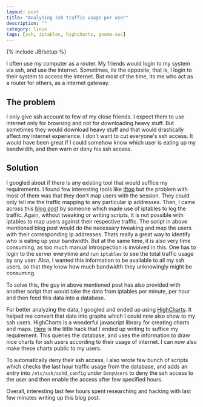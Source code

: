 ```yaml
---
layout: post
title: "Analysing ssh traffic usage per user"
description: ""
category: linux
tags: [ssh, iptables, highcharts, gnome-soc]
---
```

{% include JB/setup %}

I often use my computer as a router. My friends would login to my system via
ssh, and use the internet. Sometimes, its the opposite, that is, I login to
their system to access the internet. But most of the time, its me who act as a
router for others, as a internet gateway.

## The problem
I only give ssh account to few of my close friends. I expect them to use
internet only for browsing and not for downloading heavy stuff. But sometimes
they would download heavy stuff and that would drastically affect my internet
experience. I don't want to cut everyone's ssh access. It would have been great
if I could somehow know which user is eating up my bandwidth, and then warn or
deny his ssh access.

## Solution
I googled about if there is any existing tool that would suffice my
requirements. I found few interesting tools like
[iftop](http://www.ex-parrot.com/pdw/iftop/) but the problem with most of them
was that they don't map users with the session. They could only tell me the traffic
mapping to any particular ip addresses. Then, I came across this [blog
post](https://newspaint.wordpress.com/2011/08/02/ssh-traffic-accounting-on-linux/)
by someone which made use of iptables to log the traffic. Again, without
tweaking or writing scripts, it is not possible with iptables to map users
against their respective traffic. The script in above mentioned blog post would
do the necessary tweaking and map the users with their corresponding ip
addresses. Thats really a great way to identify who is eating up your
bandwidth. But at the same time, it is also very time consuming, as too much
manual introspection is involved in this. One has to login to the server
everytime and run `iptables` to see the total traffic usage by any
user. Also, I wanted this information to be available to all my ssh users, so
that they know how much bandwidth they unknowingly might be consuming.

To solve this, the guy in above mentioned post has also provided with another
script that would take the data from iptables per minute, per hour and then feed
this data into a database.

For better analyzing the data, I googled and ended up using
[HighCharts](http://highcharts.com/). It helped me convert that data into
graphs which I could now also show to my ssh
users. HighCharts is a wonderful javascript library for creating charts and
maps.
[Here](https://gist.github.com/pranavk/de5013d779431dbc0058)
is the little hack that I ended up writing to suffice my requirement. This queries the database, and uses
the information to draw nice charts for ssh users according to their usage of
internet. I can now also make these charts public to my users.

To automatically deny their ssh access, I also wrote few bunch of scripts which
checks the last hour traffic usage from the database, and adds an entry into
`/etc/ssh/sshd_config` under `DenyUsers` to deny the ssh access to the user and
then enable the access after few specified hours.

Overall, interesting last few hours spent researching and hacking with last few minutes writing up this
blog post.

